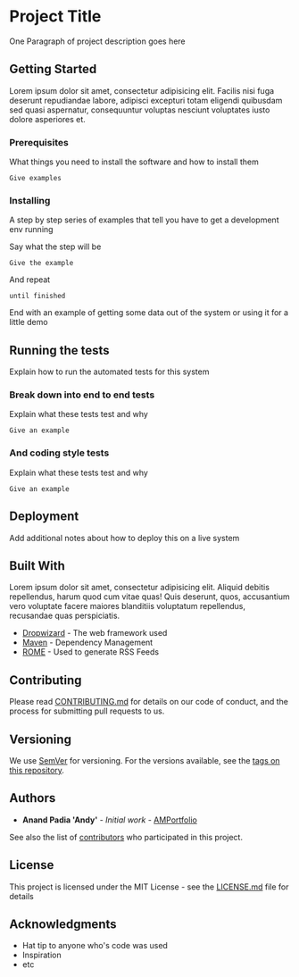# Project Title

One Paragraph of project description goes here

## Getting Started

Lorem ipsum dolor sit amet, consectetur adipisicing elit. Facilis nisi fuga deserunt repudiandae labore, adipisci excepturi totam eligendi quibusdam sed quasi aspernatur, consequuntur voluptas nesciunt voluptates iusto dolore asperiores et.

### Prerequisites

What things you need to install the software and how to install them

```
Give examples
```

### Installing

A step by step series of examples that tell you have to get a development env running

Say what the step will be

```
Give the example
```

And repeat

```
until finished
```

End with an example of getting some data out of the system or using it for a little demo

## Running the tests

Explain how to run the automated tests for this system

### Break down into end to end tests

Explain what these tests test and why

```
Give an example
```

### And coding style tests

Explain what these tests test and why

```
Give an example
```

## Deployment

Add additional notes about how to deploy this on a live system

## Built With

Lorem ipsum dolor sit amet, consectetur adipisicing elit. Aliquid debitis repellendus, harum quod cum vitae quas! Quis deserunt, quos, accusantium vero voluptate facere maiores blanditiis voluptatum repellendus, recusandae quas perspiciatis.

* [Dropwizard](http://www.dropwizard.io/1.0.2/docs/) - The web framework used
* [Maven](https://maven.apache.org/) - Dependency Management
* [ROME](https://rometools.github.io/rome/) - Used to generate RSS Feeds

## Contributing

Please read [CONTRIBUTING.md](https://github.com/AndyMental/AMPortfolio) for details on our code of conduct, and the process for submitting pull requests to us.

## Versioning

We use [SemVer](http://semver.org/) for versioning. For the versions available, see the [tags on this repository](https://github.com/your/project/tags).

## Authors

* **Anand Padia 'Andy'** - *Initial work* - [AMPortfolio](https://github.com/AndyMental/AMPortfolio)

See also the list of [contributors](https://github.com/AndyMental/AMPortfolio/graphs/contributors) who participated in this project.

## License

This project is licensed under the MIT License - see the [LICENSE.md](LICENSE.md) file for details

## Acknowledgments

* Hat tip to anyone who's code was used
* Inspiration
* etc
